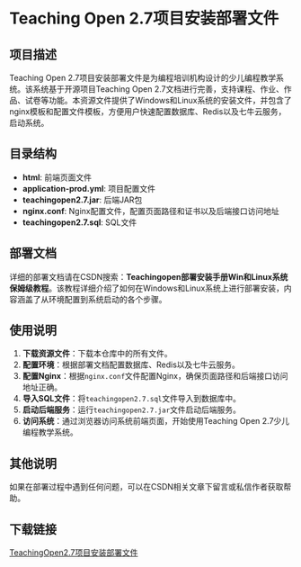 # Teaching Open 2.7项目安装部署文件

## 项目描述
Teaching Open 2.7项目安装部署文件是为编程培训机构设计的少儿编程教学系统。该系统基于开源项目Teaching Open 2.7文档进行完善，支持课程、作业、作品、试卷等功能。本资源文件提供了Windows和Linux系统的安装文件，并包含了nginx模板和配置文件模板，方便用户快速配置数据库、Redis以及七牛云服务，启动系统。

## 目录结构
- **html**: 前端页面文件
- **application-prod.yml**: 项目配置文件
- **teachingopen2.7.jar**: 后端JAR包
- **nginx.conf**: Nginx配置文件，配置页面路径和证书以及后端接口访问地址
- **teachingopen2.7.sql**: SQL文件

## 部署文档
详细的部署文档请在CSDN搜索：**Teachingopen部署安装手册Win和Linux系统保姆级教程**。该教程详细介绍了如何在Windows和Linux系统上进行部署安装，内容涵盖了从环境配置到系统启动的各个步骤。

## 使用说明
1. **下载资源文件**：下载本仓库中的所有文件。
2. **配置环境**：根据部署文档配置数据库、Redis以及七牛云服务。
3. **配置Nginx**：根据`nginx.conf`文件配置Nginx，确保页面路径和后端接口访问地址正确。
4. **导入SQL文件**：将`teachingopen2.7.sql`文件导入到数据库中。
5. **启动后端服务**：运行`teachingopen2.7.jar`文件启动后端服务。
6. **访问系统**：通过浏览器访问系统前端页面，开始使用Teaching Open 2.7少儿编程教学系统。

## 其他说明
如果在部署过程中遇到任何问题，可以在CSDN相关文章下留言或私信作者获取帮助。

## 下载链接

[TeachingOpen2.7项目安装部署文件](https://pan.quark.cn/s/22d8dc3af3bf)